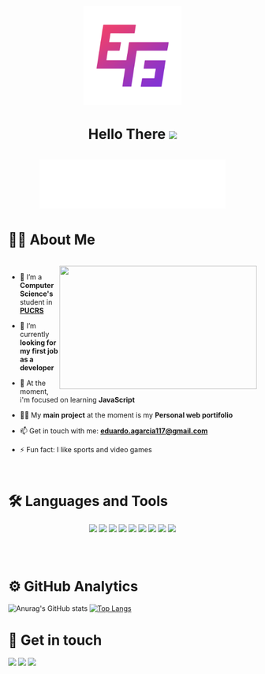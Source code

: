 <p align="center">
    <img src="ICONE COLORIDO.png" width="200px" class="logo">
</p>

<h1 align="center">Hello There <img src="https://raw.githubusercontent.com/kaueMarques/kaueMarques/master/hi.gif" width="30px">
<br><br>

<img src="animation.svg" width="75%" height="100px" alt="Click to see the source">

<!--About section-->

<h1>🙋‍♂️ About Me</h1>
<br>

<img align="right" src="https://media.giphy.com/media/dWesBcTLavkZuG35MI/giphy.gif" width="400" height="250"/>    
    
- 📒 I’m a **Computer Science's** student in <a href="https://www.pucrs.br/">**PUCRS**</a>

- 🔭 I’m currently **looking for my first job as a developer**
- 🌱 At the moment, i'm focused on learning **JavaScript**
- 👨‍💻 My **main project** at the moment is my **Personal web portifolio** 
- 📫 Get in touch with me: <a href="mailto:eduardo.agarcia117@gmail.com">**eduardo.agarcia117@gmail.com**</a>
- ⚡ Fun fact: I like sports and video games
    

<br>
<h1>🛠️ Languages and Tools</h1>
<div align="center">
<img width="50px" src="https://cdn.jsdelivr.net/gh/devicons/devicon/icons/cplusplus/cplusplus-original.svg" />
<img width="40px" src="https://cdn.jsdelivr.net/gh/devicons/devicon/icons/javascript/javascript-original.svg" />
<img width="40px" src="https://cdn.jsdelivr.net/gh/devicons/devicon/icons/html5/html5-original.svg" />
<img width="40px" src="https://cdn.jsdelivr.net/gh/devicons/devicon/icons/css3/css3-original.svg" />
<img width="40px"src="https://cdn.jsdelivr.net/gh/devicons/devicon/icons/sass/sass-original.svg" />
<img width="40px" src="https://cdn.jsdelivr.net/gh/devicons/devicon/icons/java/java-original.svg" />
<img width="40px" src="https://cdn.jsdelivr.net/gh/devicons/devicon/icons/php/php-plain.svg" />
<img width="40px" src="https://cdn.jsdelivr.net/gh/devicons/devicon/icons/mysql/mysql-original-wordmark.svg" />
<img width="40px"src="https://cdn.jsdelivr.net/gh/devicons/devicon/icons/git/git-original.svg" />
</div>
<br>
<br>
<br>
<h1>⚙️ GitHub Analytics</h1>

![Anurag's GitHub stats](https://github-readme-stats.vercel.app/api?username=eduardogarcia935&show_icons=true&hide=stars,prs&title_color=8B35CC&icon_color=E83E73&border_color=1b1b1b&bg_color=1b1b1b&text_color=eee)
[![Top Langs](https://github-readme-stats.vercel.app/api/top-langs/?username=eduardogarcia935&show_icons=true&hide=stars,prs&title_color=8B35CC&icon_color=E83E73&border_color=1b1b1b&bg_color=1b1b1b&text_color=eee)](https://github.com/anuraghazra/github-readme-stats)
          
<h1>📧 Get in touch</h1>

<div> 
  <a href="https://instagram.com/dudu_garcia115" target="_blank"><img src="https://img.shields.io/badge/-Instagram-%23E4405F?style=for-the-badge&logo=instagram&logoColor=white" target="_blank"></a>
  <a href = "mailto:eduardo.agarcia117@gmail.com"><img src="https://img.shields.io/badge/-Gmail-%23333?style=for-the-badge&logo=gmail&logoColor=white" target="_blank"></a>
  <a href="https://www.linkedin.com/in/eduardogarcia115" target="_blank"><img src="https://img.shields.io/badge/-LinkedIn-%230077B5?style=for-the-badge&logo=linkedin&logoColor=white" target="_blank"></a> 
  
</div>
